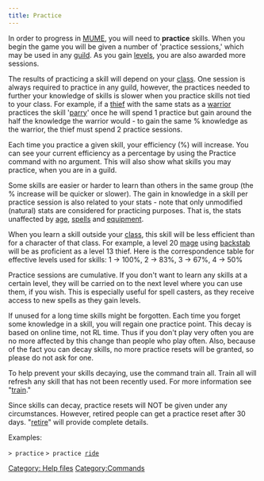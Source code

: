 ```yaml
---
title: Practice
---
```


In order to progress in [MUME](MUME "wikilink"), you will need to
**practice** skills. When you begin the game you will be given a number
of 'practice sessions,' which may be used in any
[guild](guild "wikilink"). As you gain [levels](level "wikilink"), you
are also awarded more sessions.

The results of practicing a skill will depend on your
[class](class "wikilink"). One session is always required to practice in
any guild, however, the practices needed to further your knowledge of
skills is slower when you practice skills not tied to your class. For
example, if a [thief](thief "wikilink") with the same stats as a
[warrior](warrior "wikilink") practices the skill
'[parry](parry "wikilink")' once he will spend 1 practice but gain
around the half the knowledge the warrior would - to gain the same %
knowledge as the warrior, the thief must spend 2 practice sessions.

Each time you practice a given skill, your efficiency (%) will increase.
You can see your current efficiency as a percentage by using the
Practice command with no argument. This will also show what skills you
may practice, when you are in a guild.

Some skills are easier or harder to learn than others in the same group
(the % increase will be quicker or slower). The gain in knowledge in a
skill per practice session is also related to your stats - note that
only unmodified (natural) stats are considered for practicing purposes.
That is, the stats unaffected by [age](age "wikilink"),
[spells](spell "wikilink") and [equipment](equipment "wikilink").

When you learn a skill outside your [class](class "wikilink"), this
skill will be less efficient than for a character of that class. For
example, a level 20 [mage](mage "wikilink") using
[backstab](backstab "wikilink") will be as proficient as a level 13
thief. Here is the correspondence table for effective levels used for
skills: 1 -\> 100%, 2 -\> 83%, 3 -\> 67%, 4 -\> 50%

Practice sessions are cumulative. If you don't want to learn any skills
at a certain level, they will be carried on to the next level where you
can use them, if you wish. This is especially useful for spell casters,
as they receive access to new spells as they gain levels.

If unused for a long time skills might be forgotten. Each time you
forget some knowledge in a skill, you will regain one practice point.
This decay is based on online time, not RL time. Thus if you don't play
very often you are no more affected by this change than people who play
often. Also, because of the fact you can decay skills, no more practice
resets will be granted, so please do not ask for one.

To help prevent your skills decaying, use the command train all. Train
all will refresh any skill that has not been recently used. For more
information see "[train](train "wikilink")."

Since skills can decay, practice resets will NOT be given under any
circumstances. However, retired people can get a practice reset after 30
days. "[retire](retire "wikilink")" will provide complete details.

Examples:

`> practice`
`> practice `[`ride`](ride "wikilink")

[Category: Help files](Category:_Help_files "wikilink")
[Category:Commands](Category:Commands "wikilink")